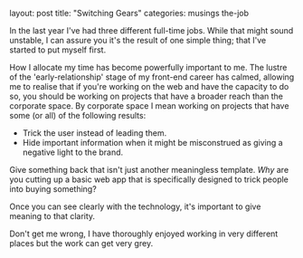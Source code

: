 layout: post
title:  "Switching Gears"
categories: musings the-job

In the last year I've had three different full-time jobs. While that might sound unstable, I can assure you it's the result of one simple thing; that I've started to put myself first. 

How I allocate my time has become powerfully important to me. The lustre of the 'early-relationship' stage of my front-end career has calmed, allowing me to realise that if you're working on the web and have the capacity to do so, you should be working on projects that have a broader reach than the corporate space. By corporate space I mean working on projects that have some (or all) of the following results:

* Trick the user instead of leading them.
* Hide important information when it might be misconstrued as giving a negative light to the brand.


Give something back that isn't just another meaningless template. _Why_ are you cutting up a basic web app that is specifically designed to trick people into buying something? 

Once you can see clearly with the technology, it's important to give meaning to that clarity. 

Don't get me wrong, I have thoroughly enjoyed working in very different places but the work can get very grey. 